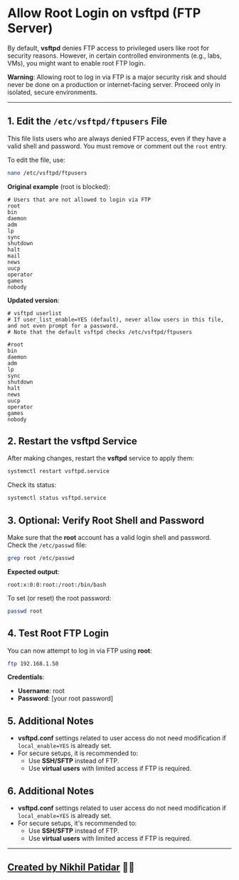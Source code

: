 
# Allow Root Login on vsftpd (FTP Server)

By default, **vsftpd** denies FTP access to privileged users like root for security reasons. However, in certain controlled environments (e.g., labs, VMs), you might want to enable root FTP login.

**Warning**: Allowing root to log in via FTP is a major security risk and should never be done on a production or internet-facing server. Proceed only in isolated, secure environments.

---

## 1. Edit the `/etc/vsftpd/ftpusers` File

This file lists users who are always denied FTP access, even if they have a valid shell and password. You must remove or comment out the `root` entry.

To edit the file, use:

```bash
nano /etc/vsftpd/ftpusers
```

**Original example** (root is blocked):

```text
# Users that are not allowed to login via FTP
root
bin
daemon
adm
lp
sync
shutdown
halt
mail
news
uucp
operator
games
nobody
```

**Updated version**:

```text
# vsftpd userlist
# If user_list_enable=YES (default), never allow users in this file, and not even prompt for a password.
# Note that the default vsftpd checks /etc/vsftpd/ftpusers

#root
bin
daemon
adm
lp
sync
shutdown
halt
news
uucp
operator
games
nobody
```


## 2. Restart the vsftpd Service

After making changes, restart the **vsftpd** service to apply them:

```bash
systemctl restart vsftpd.service
```

Check its status:

```bash
systemctl status vsftpd.service
```


## 3. Optional: Verify Root Shell and Password

Make sure that the **root** account has a valid login shell and password. Check the `/etc/passwd` file:

```bash
grep root /etc/passwd
```

**Expected output**:

```text
root:x:0:0:root:/root:/bin/bash
```

To set (or reset) the root password:

```bash
passwd root
```


## 4. Test Root FTP Login

You can now attempt to log in via FTP using **root**:

```bash
ftp 192.168.1.50
```

**Credentials**:

- **Username**: root
- **Password**: [your root password]


## 5. Additional Notes

- **vsftpd.conf** settings related to user access do not need modification if `local_enable=YES` is already set.
- For secure setups, it is recommended to:
  - Use **SSH/SFTP** instead of FTP.
  - Use **virtual users** with limited access if FTP is required.

## 6. Additional Notes

- **vsftpd.conf** settings related to user access do not need modification if `local_enable=YES` is already set.
- For secure setups, it's recommended to:
  - Use **SSH/SFTP** instead of FTP.
  - Use **virtual users** with limited access if FTP is required.

---
[**Created by Nikhil Patidar**](https://github.com/nikhilpatidar01?new_signup=true) 🚀✨
---

